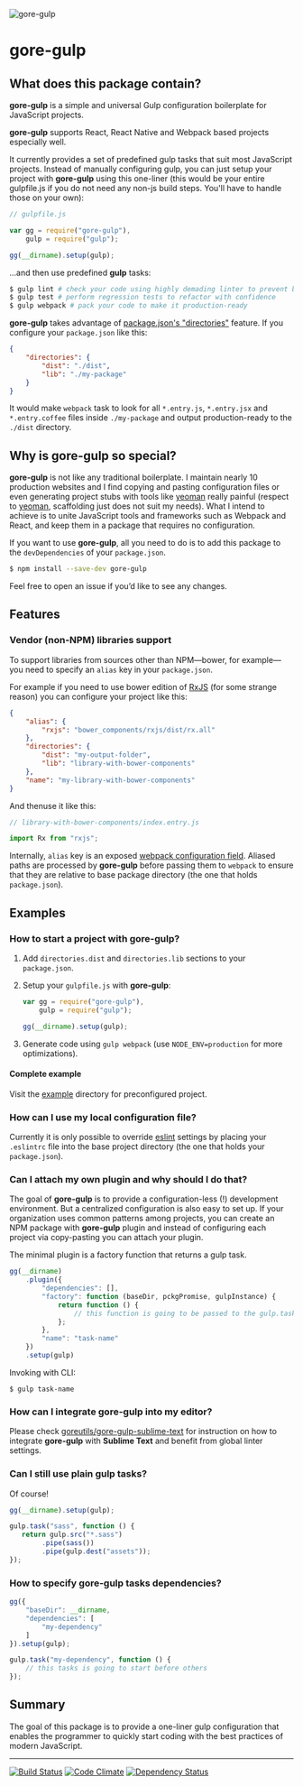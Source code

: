 ![gore-gulp](https://cdn.rawgit.com/goreutils/goreutils.github.io/e0ee67e872580d23c27a9eb5f9ab3e8cf3ed72ed/assets/gore-gulp.png)

# gore-gulp

## What does this package contain?

**gore-gulp** is a simple and universal Gulp configuration boilerplate for
JavaScript projects.

**gore-gulp** supports React, React Native and Webpack based projects
especially well.

It currently provides a set of predefined gulp tasks that suit most JavaScript projects. Instead of manually configuring gulp, you can just
setup your project with **gore-gulp** using this one-liner (this would be your
entire gulpfile.js if you do not need any non-js build steps. You'll have to
handle those on your own):

```JavaScript
// gulpfile.js

var gg = require("gore-gulp"),
    gulp = require("gulp");

gg(__dirname).setup(gulp);
```

...and then use predefined **gulp** tasks:

```Bash
$ gulp lint # check your code using highly demading linter to prevent bugs
$ gulp test # perform regression tests to refactor with confidence
$ gulp webpack # pack your code to make it production-ready
```

**gore-gulp** takes advantage of [package.json's "directories"](https://docs.npmjs.com/files/package.json#directorieslib)
feature. If you configure your `package.json` like this:

```JSON
{
    "directories": {
        "dist": "./dist",
        "lib": "./my-package"
    }
}
```

It would make `webpack` task to look for all `*.entry.js`, `*.entry.jsx` and
`*.entry.coffee` files inside `./my-package` and output
production-ready to the `./dist` directory.

## Why is gore-gulp so special?

**gore-gulp** is not like any traditional boilerplate. I
maintain nearly 10 production websites and I find copying and pasting configuration
files or even generating project stubs with tools like [yeoman](http://yeoman.io/) really painful (respect to
[yeoman](http://yeoman.io/), scaffolding just does not suit my needs). What I
intend to achieve is to unite JavaScript tools and frameworks such as Webpack and React, and
keep them in a package that requires no configuration.

If you want to use **gore-gulp**, all you need to do is to add this package
to the `devDependencies` of your `package.json`.

```bash
$ npm install --save-dev gore-gulp
```


Feel free to open an issue if you’d like to see any changes.

## Features

### Vendor (non-NPM) libraries support

To support libraries from sources other than NPM—bower, for example—you need to
specify an `alias` key in your `package.json`. 

For example if you need to use bower edition of
[RxJS](https://github.com/Reactive-Extensions/RxJS) (for some strange reason)
you can configure your project like this:

```JSON
{
    "alias": {
        "rxjs": "bower_components/rxjs/dist/rx.all"
    },
    "directories": {
        "dist": "my-output-folder",
        "lib": "library-with-bower-components"
    },
    "name": "my-library-with-bower-components"
}
```

And thenuse it like this:

```JavaScript
// library-with-bower-components/index.entry.js

import Rx from "rxjs";
```

Internally, `alias` key is an exposed
[webpack configuration field](http://webpack.github.io/docs/configuration.html#resolve-alias).
Aliased paths are processed by **gore-gulp** before passing them to `webpack`
to ensure that they are relative to base package directory (the one that holds
`package.json`).

## Examples

### How to start a project with gore-gulp?

1. Add `directories.dist` and `directories.lib` sections to your `package.json`.
2. Setup your `gulpfile.js` with **gore-gulp**:

    ```JavaScript
    var gg = require("gore-gulp"),
        gulp = require("gulp");

    gg(__dirname).setup(gulp);
    ```

3. Generate code using `gulp webpack` (use `NODE_ENV=production` for more
optimizations).

#### Complete example

Visit the [example](example) directory for preconfigured project.

### How can I use my local configuration file?

Currently it is only possible to override
[eslint](https://github.com/eslint/eslint) settings by placing your `.eslintrc`
file into the base project directory (the one that holds your `package.json`).

### Can I attach my own plugin and why should I do that?

The goal of **gore-gulp** is to provide a configuration-less (!) development
environment. But a centralized configuration is also easy to set up.
If your organization uses common patterns among projects, you can create an
NPM package with **gore-gulp** plugin and instead of configuring each project
via copy-pasting you can attach your plugin.

The minimal plugin is a factory function that returns a gulp task.

```JavaScript
gg(__dirname)
    .plugin({
        "dependencies": [],
        "factory": function (baseDir, pckgPromise, gulpInstance) {
            return function () {
                // this function is going to be passed to the gulp.task call
            };
        },
        "name": "task-name"
    })
    .setup(gulp)
```

Invoking with CLI:

```
$ gulp task-name
```

### How can I integrate gore-gulp into my editor?

Please check
[goreutils/gore-gulp-sublime-text](https://github.com/goreutils/gore-gulp-sublime-text)
for instruction on how to integrate **gore-gulp** with **Sublime Text** and
benefit from global linter settings.

### Can I still use plain gulp tasks?

Of course!

```JavaScript
gg(__dirname).setup(gulp);

gulp.task("sass", function () {
   return gulp.src("*.sass")
        .pipe(sass())
        .pipe(gulp.dest("assets"));
});
```

### How to specify gore-gulp tasks dependencies?

```JavaScript
gg({
    "baseDir": __dirname,
    "dependencies": [
        "my-dependency"
    ]
}).setup(gulp);

gulp.task("my-dependency", function () {
    // this tasks is going to start before others
});
```

## Summary

The goal of this package is to provide a one-liner gulp configuration that enables the programmer to quickly start coding with the best practices of modern JavaScript.

---

[![Build Status](http://img.shields.io/travis/goreutils/gore-gulp.svg?style=flat)](https://travis-ci.org/goreutils/gore-gulp)
[![Code Climate](http://img.shields.io/codeclimate/github/goreutils/gore-gulp.svg?style=flat)](https://codeclimate.com/github/goreutils/gore-gulp)
[![Dependency Status](http://img.shields.io/david/goreutils/gore-gulp.svg?style=flat)](https://david-dm.org/goreutils/gore-gulp)
